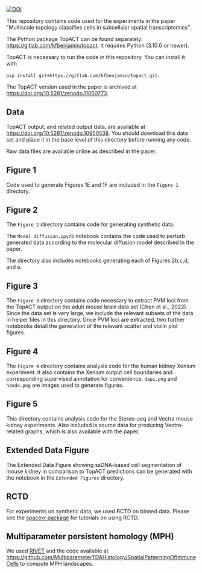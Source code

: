 [![DOI](https://zenodo.org/badge/DOI/10.5281/zenodo.11050996.svg)](https://doi.org/10.5281/zenodo.11050996)

This repository contains code used for the experiments in the paper "Multiscale topology classifies cells in subcellular spatial transcriptomics".

The Python package TopACT can be found separately: https://gitlab.com/kfbenjamin/topact. It requires Python (3.10.0 or newer).

TopACT is necessary to run the code in this repository. You can install it with

```pip install git+https://gitlab.com/kfbenjamin/topact.git```.

The TopACT version used in the paper is archived at https://doi.org/10.5281/zenodo.11050773.

## Data

TopACT output, and related output data, are available at https://doi.org/10.5281/zenodo.10950538. You should download this data set and place it in the base level of this directory before running any code.

Raw data files are available online as described in the paper.

## Figure 1

Code used to generate Figures 1E and 1F are included in the `Figure 1` directory.

## Figure 2

The `Figure 2` directory contains code for generating synthetic data.

The `Model diffusion.ipynb` notebook contains the code used to perturb generated data according to the molecular diffusion model described in the paper.

The directory also includes notebooks generating each of Figures 2b,c,d, and e.

## Figure 3

The `Figure 3` directory contains code necessary to extract PVM loci from the TopACT output on the adult mouse brain data set (Chen et al., 2022). Since the data set is very large, we include the relevant subsets of the data in helper files in this directory. Once PVM loci are extracted, two further notebooks detail the generation of the relevant scatter and violin plot figures.

## Figure 4

The `Figure 4` directory contains analysis code for the human kidney Xenium experiment. It also contains the Xenium output cell boundaries and corresponding supervised annotation for convenience. `dapi.png` and `hande.png` are images used to generate figures. 

## Figure 5

This directory contains analysis code for the Stereo-seq and Vectra mouse kidney experiments. Also included is source data for producing Vectra-related graphs, which is also available with the paper.

## Extended Data Figure

The Extended Data Figure showing ssDNA-based cell segmentation of mouse kidney in comparison to TopACT predictions can be generated with the notebook in the `Extended Figures` directory.

## RCTD

For experiments on synthetic data, we used RCTD on binned data. Please see the [spacexr package](https://github.com/dmcable/spacexr) for tutorials on using RCTD.

## Multiparameter persistent homology (MPH)

We used [RIVET](https://rivet.readthedocs.io/en/latest/) and the code available at https://github.com/MultiparameterTDAHistology/SpatialPatterningOfImmuneCells to compute MPH landscapes.

